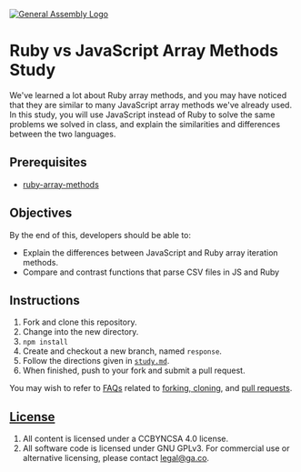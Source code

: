 [![General Assembly Logo](https://camo.githubusercontent.com/1a91b05b8f4d44b5bbfb83abac2b0996d8e26c92/687474703a2f2f692e696d6775722e636f6d2f6b6538555354712e706e67)](https://generalassemb.ly/education/web-development-immersive)

# Ruby vs JavaScript Array Methods Study

We've learned a lot about Ruby array methods, and you may have noticed that they
are similar to many JavaScript array methods we've already used. In this study,
you will use JavaScript instead of Ruby to solve the same problems we solved in
class, and explain the similarities and differences between the two languages.

## Prerequisites

-   [ruby-array-methods](https://github.com/ga-wdi-boston/ruby-array-methods)

## Objectives

By the end of this, developers should be able to:

-   Explain the differences between JavaScript and Ruby array iteration methods.
-   Compare and contrast functions that parse CSV files in JS and Ruby

## Instructions

1.  Fork and clone this repository.
1.  Change into the new directory.
1.  `npm install`
1.  Create and checkout a new branch, named `response`.
1.  Follow the directions given in [`study.md`](study.md).
1.  When finished, push to your fork and submit a pull request.

You may wish to refer to [FAQs](https://github.com/ga-wdi-boston/meta/wiki/)
related to [forking,
cloning](https://github.com/ga-wdi-boston/meta/wiki/ForkAndClone), and [pull
requests](https://github.com/ga-wdi-boston/meta/wiki/PullRequest).

## [License](LICENSE)

1.  All content is licensed under a CC­BY­NC­SA 4.0 license.
1.  All software code is licensed under GNU GPLv3. For commercial use or
    alternative licensing, please contact legal@ga.co.
